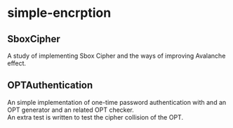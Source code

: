 # simple-encrption

## SboxCipher
A study of implementing Sbox Cipher and the ways of improving Avalanche effect.

## OPTAuthentication
An simple implementation of one-time password authentication with and an OPT generator and an related OPT checker. \
An extra test is written to test the cipher collision of the OPT.
